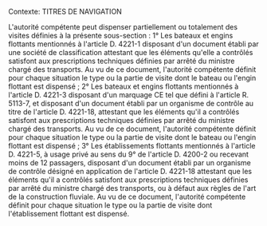 Contexte: TITRES DE NAVIGATION

L'autorité compétente peut dispenser partiellement ou totalement des visites définies à la présente sous-section : 1° Les bateaux et engins flottants mentionnés à l'article D. 4221-1 disposant d'un document établi par une société de classification attestant que les éléments qu'elle a contrôlés satisfont aux prescriptions techniques définies par arrêté du ministre chargé des transports. Au vu de ce document, l'autorité compétente définit pour chaque situation le type ou la partie de visite dont le bateau ou l'engin flottant est dispensé ; 2° Les bateaux et engins flottants mentionnés à l'article D. 4221-3 disposant d'un marquage CE tel que défini à l'article R. 5113-7, et disposant d'un document établi par un organisme de contrôle au titre de l'article D. 4221-18, attestant que les éléments qu'il a contrôlés satisfont aux prescriptions techniques définies par arrêté du ministre chargé des transports. Au vu de ce document, l'autorité compétente définit pour chaque situation le type ou la partie de visite dont le bateau ou l'engin flottant est dispensé ; 3° Les établissements flottants mentionnés à l'article D. 4221-5, à usage privé au sens du 9° de l'article D. 4200-2 ou recevant moins de 12 passagers, disposant d'un document établi par un organisme de contrôle désigné en application de l'article D. 4221-18 attestant que les éléments qu'il a contrôlés satisfont aux prescriptions techniques définies par arrêté du ministre chargé des transports, ou à défaut aux règles de l'art de la construction fluviale. Au vu de ce document, l'autorité compétente définit pour chaque situation le type ou la partie de visite dont l'établissement flottant est dispensé.